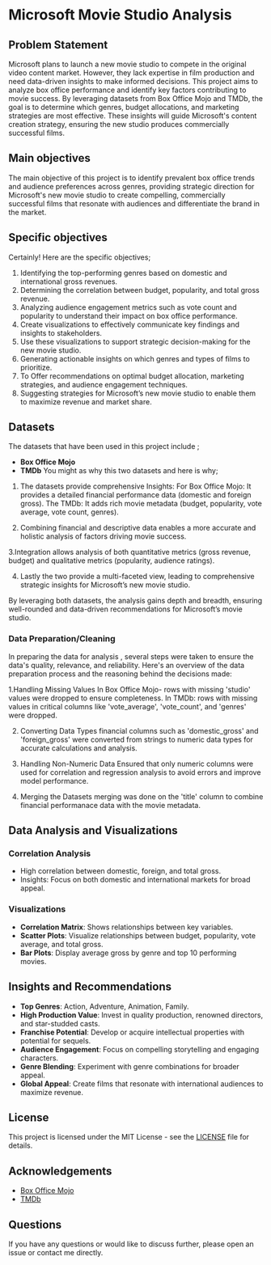 # Microsoft Movie Studio Analysis

## Problem Statement
Microsoft plans to launch a new movie studio to compete in the original video content market. However, they lack expertise in film production and need data-driven insights to make informed decisions. This project aims to analyze box office performance and identify key factors contributing to movie success. By leveraging datasets from Box Office Mojo and TMDb, the goal is to determine which genres, budget allocations, and marketing strategies are most effective. These insights will guide Microsoft's content creation strategy, ensuring the new studio produces commercially successful films.

## Main objectives 
The main objective of this project  is to identify prevalent box office trends and audience preferences across genres, providing strategic direction for Microsoft's new movie studio to create compelling, commercially successful films that resonate with audiences and differentiate the brand in the market.

## Specific objectives 
Certainly! Here are the specific objectives;

1. Identifying  the top-performing genres based on domestic and international gross revenues.
2. Determining  the correlation between budget, popularity, and total gross revenue.
3. Analyzing  audience engagement metrics such as vote count and popularity to understand their impact on box office performance.
4. Create visualizations to effectively communicate key findings and insights to stakeholders.
5. Use these visualizations to support strategic decision-making for the new movie studio.
6. Generating  actionable insights on which genres and types of films to prioritize.
7. To Offer recommendations on optimal budget allocation, marketing strategies, and audience engagement techniques.
8. Suggesting  strategies for Microsoft’s new movie studio to enable them to maximize revenue and market share.

## Datasets
The datasets that have been used in this project include ;
- **Box Office Mojo**
- **TMDb**
You might as why this two datasets and here is why;
1. The datasets provide comprehensive Insights:
For Box Office Mojo: It provides a detailed financial performance data (domestic and foreign gross).
The TMDb: It adds rich movie metadata (budget, popularity, vote average, vote count, genres).

2. Combining financial and descriptive data enables a more accurate and holistic analysis of factors driving movie success.

3.Integration allows analysis of both quantitative metrics (gross revenue, budget) and qualitative metrics (popularity, audience ratings).

4. Lastly the two  provide a multi-faceted view, leading to comprehensive strategic insights for Microsoft’s new movie studio.

By leveraging both datasets, the analysis gains depth and breadth, ensuring well-rounded and data-driven recommendations for Microsoft’s movie studio.

### Data Preparation/Cleaning
In preparing the data for analysis , several steps were taken to ensure the data's quality, relevance, and reliability. Here's an overview of the data preparation process and the reasoning behind the decisions made:

1.Handling Missing Values
In Box Office Mojo-  rows with missing 'studio' values were dropped to ensure completeness.
In TMDb: rows with missing values in critical columns like 'vote_average', 'vote_count', and 'genres' were dropped. 

2. Converting Data Types
financial columns such as 'domestic_gross' and 'foreign_gross' were converted from strings to numeric data types for accurate calculations and analysis.

3. Handling Non-Numeric Data
Ensured that only numeric columns were used for correlation and regression analysis to avoid errors and improve model performance.

4. Merging the Datasets 
 merging was done  on the 'title' column to combine financial performanace data with the movie metadata.

## Data Analysis and Visualizations
### Correlation Analysis
- High correlation between domestic, foreign, and total gross.
- Insights: Focus on both domestic and international markets for broad appeal.



### Visualizations
- **Correlation Matrix**: Shows relationships between key variables.
- **Scatter Plots**: Visualize relationships between budget, popularity, vote average, and total gross.
- **Bar Plots**: Display average gross by genre and top 10 performing movies.

## Insights and Recommendations
- **Top Genres**: Action, Adventure, Animation, Family.
- **High Production Value**: Invest in quality production, renowned directors, and star-studded casts.
- **Franchise Potential**: Develop or acquire intellectual properties with potential for sequels.
- **Audience Engagement**: Focus on compelling storytelling and engaging characters.
- **Genre Blending**: Experiment with genre combinations for broader appeal.
- **Global Appeal**: Create films that resonate with international audiences to maximize revenue.

## License
This project is licensed under the MIT License - see the [LICENSE](LICENSE) file for details.

## Acknowledgements
- [Box Office Mojo](https://www.boxofficemojo.com/)
- [TMDb](https://www.themoviedb.org/)

## Questions
If you have any questions or would like to discuss further, please open an issue or contact me directly.
